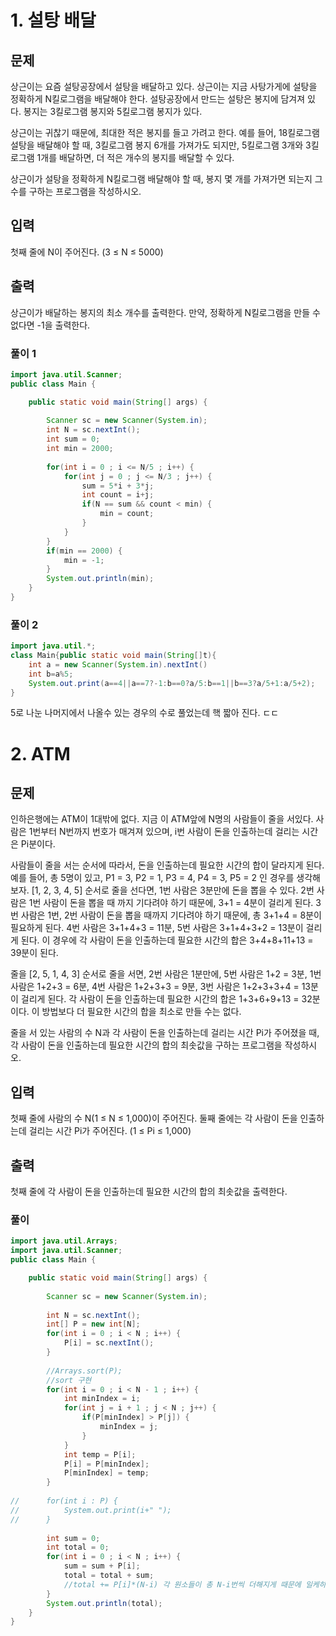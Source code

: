# 1. 설탕 배달

## 문제

상근이는 요즘 설탕공장에서 설탕을 배달하고 있다. 상근이는 지금 사탕가게에 설탕을 정확하게 N킬로그램을 배달해야 한다. 설탕공장에서 만드는 설탕은 봉지에 담겨져 있다. 봉지는 3킬로그램 봉지와 5킬로그램 봉지가 있다.

상근이는 귀찮기 때문에, 최대한 적은 봉지를 들고 가려고 한다. 예를 들어, 18킬로그램 설탕을 배달해야 할 때, 3킬로그램 봉지 6개를 가져가도 되지만, 5킬로그램 3개와 3킬로그램 1개를 배달하면, 더 적은 개수의 봉지를 배달할 수 있다.

상근이가 설탕을 정확하게 N킬로그램 배달해야 할 때, 봉지 몇 개를 가져가면 되는지 그 수를 구하는 프로그램을 작성하시오.

## 입력

첫째 줄에 N이 주어진다. (3 ≤ N ≤ 5000)

## 출력

상근이가 배달하는 봉지의 최소 개수를 출력한다. 만약, 정확하게 N킬로그램을 만들 수 없다면 -1을 출력한다.



### 풀이 1

```java
import java.util.Scanner;
public class Main {

	public static void main(String[] args) {
		
		Scanner sc = new Scanner(System.in); 
		int N = sc.nextInt();
		int sum = 0;
		int min = 2000;
		
		for(int i = 0 ; i <= N/5 ; i++) {
			for(int j = 0 ; j <= N/3 ; j++) {
				sum = 5*i + 3*j;
				int count = i+j;
				if(N == sum && count < min) {
					min = count;
				}
			}
		}
		if(min == 2000) {
			min = -1;
		}
		System.out.println(min);
	}
}
```



### 풀이 2

```java
import java.util.*;
class Main{public static void main(String[]t){
    int a = new Scanner(System.in).nextInt()
    int b=a%5;
    System.out.print(a==4||a==7?-1:b==0?a/5:b==1||b==3?a/5+1:a/5+2);
}
```

5로 나눈 나머지에서 나올수 있는 경우의 수로 풀었는데 핵 짧아 진다. ㄷㄷ





# 2. ATM

## 문제

인하은행에는 ATM이 1대밖에 없다. 지금 이 ATM앞에 N명의 사람들이 줄을 서있다. 사람은 1번부터 N번까지 번호가 매겨져 있으며, i번 사람이 돈을 인출하는데 걸리는 시간은 Pi분이다.

사람들이 줄을 서는 순서에 따라서, 돈을 인출하는데 필요한 시간의 합이 달라지게 된다. 예를 들어, 총 5명이 있고, P1 = 3, P2 = 1, P3 = 4, P4 = 3, P5 = 2 인 경우를 생각해보자. [1, 2, 3, 4, 5] 순서로 줄을 선다면, 1번 사람은 3분만에 돈을 뽑을 수 있다. 2번 사람은 1번 사람이 돈을 뽑을 때 까지 기다려야 하기 때문에, 3+1 = 4분이 걸리게 된다. 3번 사람은 1번, 2번 사람이 돈을 뽑을 때까지 기다려야 하기 때문에, 총 3+1+4 = 8분이 필요하게 된다. 4번 사람은 3+1+4+3 = 11분, 5번 사람은 3+1+4+3+2 = 13분이 걸리게 된다. 이 경우에 각 사람이 돈을 인출하는데 필요한 시간의 합은 3+4+8+11+13 = 39분이 된다.

줄을 [2, 5, 1, 4, 3] 순서로 줄을 서면, 2번 사람은 1분만에, 5번 사람은 1+2 = 3분, 1번 사람은 1+2+3 = 6분, 4번 사람은 1+2+3+3 = 9분, 3번 사람은 1+2+3+3+4 = 13분이 걸리게 된다. 각 사람이 돈을 인출하는데 필요한 시간의 합은 1+3+6+9+13 = 32분이다. 이 방법보다 더 필요한 시간의 합을 최소로 만들 수는 없다.

줄을 서 있는 사람의 수 N과 각 사람이 돈을 인출하는데 걸리는 시간 Pi가 주어졌을 때, 각 사람이 돈을 인출하는데 필요한 시간의 합의 최솟값을 구하는 프로그램을 작성하시오.

## 입력

첫째 줄에 사람의 수 N(1 ≤ N ≤ 1,000)이 주어진다. 둘째 줄에는 각 사람이 돈을 인출하는데 걸리는 시간 Pi가 주어진다. (1 ≤ Pi ≤ 1,000)

## 출력

첫째 줄에 각 사람이 돈을 인출하는데 필요한 시간의 합의 최솟값을 출력한다.



### 풀이

```java
import java.util.Arrays;
import java.util.Scanner;
public class Main {

	public static void main(String[] args) {
		
		Scanner sc = new Scanner(System.in); 
		
		int N = sc.nextInt();
		int[] P = new int[N];
		for(int i = 0 ; i < N ; i++) {
			P[i] = sc.nextInt();
		}
		
		//Arrays.sort(P);
		//sort 구현
		for(int i = 0 ; i < N - 1 ; i++) {
			int minIndex = i;
			for(int j = i + 1 ; j < N ; j++) {
				if(P[minIndex] > P[j]) {
					minIndex = j;
				}	
			}
			int temp = P[i];
			P[i] = P[minIndex];
			P[minIndex] = temp;
		}
		
//		for(int i : P) {
//			System.out.print(i+" ");
//		}
		
		int sum = 0;
		int total = 0;
		for(int i = 0 ; i < N ; i++) {
			sum = sum + P[i];
			total = total + sum;
            //total += P[i]*(N-i) 각 원소들이 총 N-i번씩 더해지게 때문에 일케하면 더 까리하네
		}
		System.out.println(total);
	}
}
```

